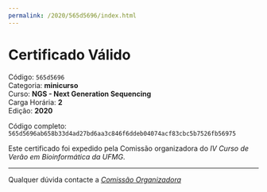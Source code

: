 ```yaml
---
permalink: /2020/565d5696/index.html
---
```


# Certificado Válido

Código: `565d5696`<br>
Categoria: **minicurso**<br>
Curso: **NGS - Next Generation Sequencing**<br>
Carga Horária: **2**<br>
Edição: **2020**<br>


Código completo: `565d5696ab658b33d4ad27bd6aa3c846f6ddeb04074acf83cbc5b7526fb56975`


Este certificado foi expedido pela Comissão organizadora do *IV Curso de Verão em Bioinformática da UFMG*.

----

Qualquer dúvida contacte a [_Comissão Organizadora_](<mailto:cursobioinfoufmg@gmail.com$subject=[Certificados]>)

